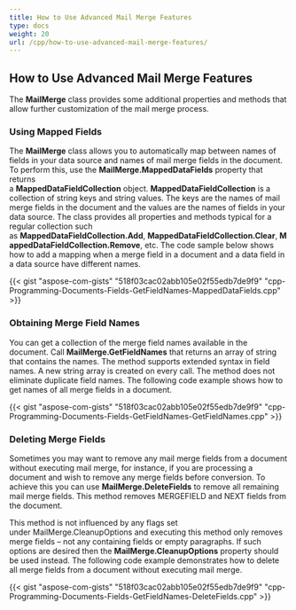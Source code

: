```yaml
---
title: How to Use Advanced Mail Merge Features
type: docs
weight: 20
url: /cpp/how-to-use-advanced-mail-merge-features/
---
```


## **How to Use Advanced Mail Merge Features**

The **MailMerge** class provides some additional properties and methods that allow further customization of the mail merge process.

### **Using Mapped Fields**

The **MailMerge** class allows you to automatically map between names of fields in your data source and names of mail merge fields in the document. To perform this, use the **MailMerge.MappedDataFields** property that returns a **MappedDataFieldCollection** object. **MappedDataFieldCollection** is a collection of string keys and string values. The keys are the names of mail merge fields in the document and the values are the names of fields in your data source. The class provides all properties and methods typical for a regular collection such as **MappedDataFieldCollection.Add**, **MappedDataFieldCollection.Clear**, **MappedDataFieldCollection.Remove**, etc. The code sample below shows how to add a mapping when a merge field in a document and a data field in a data source have different names.

{{< gist "aspose-com-gists" "518f03cac02abb105e02f55edb7de9f9" "cpp-Programming-Documents-Fields-GetFieldNames-MappedDataFields.cpp" >}}

### **Obtaining Merge Field Names**

You can get a collection of the merge field names available in the document. Call **MailMerge.GetFieldNames** that returns an array of string that contains the names. The method supports extended syntax in field names. A new string array is created on every call. The method does not eliminate duplicate field names. The following code example shows how to get names of all merge fields in a document.

{{< gist "aspose-com-gists" "518f03cac02abb105e02f55edb7de9f9" "cpp-Programming-Documents-Fields-GetFieldNames-GetFieldNames.cpp" >}}

### **Deleting Merge Fields**

Sometimes you may want to remove any mail merge fields from a document without executing mail merge, for instance, if you are processing a document and wish to remove any merge fields before conversion. To achieve this you can use **MailMerge.DeleteFields** to remove all remaining mail merge fields. This method removes MERGEFIELD and NEXT fields from the document.

This method is not influenced by any flags set under MailMerge.CleanupOptions and executing this method only removes merge fields – not any containing fields or empty paragraphs. If such options are desired then the **MailMerge.CleanupOptions** property should be used instead. The following code example demonstrates how to delete all merge fields from a document without executing mail merge.

{{< gist "aspose-com-gists" "518f03cac02abb105e02f55edb7de9f9" "cpp-Programming-Documents-Fields-GetFieldNames-DeleteFields.cpp" >}}
